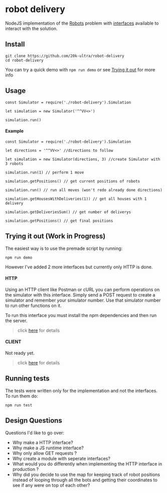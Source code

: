 # robot delivery

NodeJS implementation of the [Robots](robots.md) problem with [interfaces](interfaces/README.md) available to interact with the solution.

## **Install**

```
git clone https://github.com/20k-ultra/robot-delivery
cd robot-delivery
```

You can try a quick demo with `npm run demo` or see [Trying it out](#trying-it-out-work-in-progress) for more info

## **Usage**

```
const Simulator = require('./robot-delivery').Simulation

let simulation = new Simulator('^^VV<>')

simulation.run()
```

#### Example

```
const Simulator = require('./robot-delivery').Simulation

let directions = '^^VV<>' //directions to follow

let simulation = new Simulator(directions, 3) //create Simulator with 3 robots

simulation.run(1) // perform 1 move

simulation.getPositions() // get current positions of robots

simulation.run() // run all moves (won't redo already done directions)

simulation.getHousesWithDeliveries(1)) // get all houses with 1 delivery

simulation.getDeliveriesSum() // get number of deliverys

simulation.getPositions() // get final positions

```


## **Trying it out** (Work in Progress)

The easiest way is to use the premade script by running:

```
npm run demo
```

However I've added 2 more interfaces but currently only HTTP is done.

#### HTTP

Using an HTTP client like Postman or cURL you can perform operations on the simulator with this interface. Simply send a POST request to create a simulator and remember your simulator number. Use that simulator number to run other functions on it.

To run this interface you must install the npm dependencies and then run the server. 

> click [here](interfaces/README.md/#http) for details

#### CLIENT

Not ready yet.

> click [here](interfaces/README.md/#client) for details

## **Running tests**

The tests were written only for the implementation and not the interfaces. To run them do:

```
npm run test
```

## **Design Questions**

Questions I'd like to go over:

- Why make a HTTP interface?
- Why make a JS runtime interface?
- Why only allow GET requests ?
- Why create a module with seperate interfaces?
- What would you do differently when implementing the HTTP interface in production ?
- Why did you decide to use the map for keeping track of robot positions instead of looping through all the bots and getting their coordinates to see if any were on top of each other?